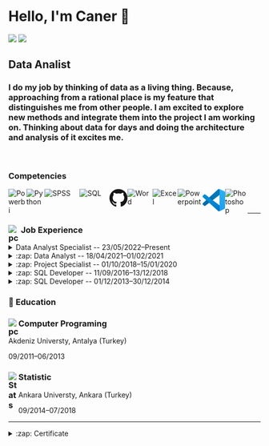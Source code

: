 # Hello, I'm Caner 👋 
<a href="mailto:cner.un@gmail.com?"><img src="https://img.shields.io/badge/gmail-%23DD0031.svg?&style=for-the-badge&logo=gmail&logoColor=white"/></a>
<a href="https://www.linkedin.com/in/canerun"><img src="https://img.shields.io/badge/LinkedIn-%23DD0031.svg?&style=for-the-badge&logo=LinkedIn&logoColor=white&color=blue"/></a>



## Data Analist

### I do my job by thinking of data as a living thing.  Because, approaching from a rational place is my feature that distinguishes me from other people.  I am excited to explore new methods and integrate them into the project I am working on.  Thinking about data for days and doing the architecture and analysis of it excites me.




<br />

### Competencies

<img align="left" alt="Powerbi" width="36px" src="https://upload.wikimedia.org/wikipedia/commons/thumb/c/cf/New_Power_BI_Logo.svg/630px-New_Power_BI_Logo.svg.png" />
<img align="left" alt="Python" width="36px" src="https://upload.wikimedia.org/wikipedia/commons/thumb/c/c3/Python-logo-notext.svg/1200px-Python-logo-notext.svg.png" />
<img align="left" alt="SPSS" width="70px" src="https://external-content.duckduckgo.com/iu/?u=https%3A%2F%2Fwww.gvsu.edu%2Fcms4%2Fasset%2F4CE39E3F-BF40-0D23-0D675539A8F525E7%2Fhawdmoorm_x_1hy8mzgxqbwo45pfysz8u93t0pjjt0u.png&f=1&nofb=1" />
<img align="left" alt="SQL" width="60px" src="https://external-content.duckduckgo.com/iu/?u=https%3A%2F%2Fcdn.analyticsvidhya.com%2Fwp-content%2Fuploads%2F2020%2F06%2Fsql-logo.png&f=1&nofb=1" />
<img align="left" alt="GitHub" width="36px" src="https://raw.githubusercontent.com/github/explore/78df643247d429f6cc873026c0622819ad797942/topics/github/github.png" />
<img align="left" alt="Word" width="50px" src="https://logodownload.org/wp-content/uploads/2018/10/word-logo-0.png" />
<img align="left" alt="Excel" width="50px" src="https://logodownload.org/wp-content/uploads/2020/04/excel-logo-0.png" />
<img align="left" alt="Powerpoint" width="50px" src="https://logodownload.org/wp-content/uploads/2020/04/microsoft-powerpoint-logo-0.png" />
<img align="left" alt="Visual Studio Code" width="45px" src="https://raw.githubusercontent.com/github/explore/80688e429a7d4ef2fca1e82350fe8e3517d3494d/topics/visual-studio-code/visual-studio-code.png" />
<img align="left" alt="Photoshop" width="45px" src="https://upload.wikimedia.org/wikipedia/commons/thumb/c/cf/Adobe_Photoshop_Express_logo.svg/2101px-Adobe_Photoshop_Express_logo.svg.png" />
<br />
<br />

---

### <img align="left" alt="pc" width=25 src="https://github.githubassets.com/images/icons/emoji/unicode/23f1.png" /> Job Experience

<details>
  <summary> Data Analyst Specialist --  23/05/2022–Present </summary>
  
### Data Analyst Specialist  
  Dem İlaç, İstanbul (Turkey)
  

  23/05/2022–Present
  
-	Database
 
-	Technology;

      *	Microsoft SQL Server 

      *	PowerBI

      *	Python

      *	Microsoft Excel

      *	Microsoft Powerpoint

-	Database Desing

-	Visualizing Data with Python

-	Extract, Transform, Load(ETL) with Python

-	PowerBI Transformation

-	Live Dashboard Creative


 ---
</details>

<details>
  <summary>:zap: Data Analyst --  18/04/2021–01/02/2021 </summary>
### Data Analyst
 Anka Advisory Group, İstanbul (Turkey)
  

  18/04/2021–01/02/2021
 

-	Database

-	Technology;

    *	Microsoft SQL Server, SPSS, Python, Microsoft Excel, Microsoft Powerpoint
    
-	Database Desing

-	Visualizing Data with Python

-	Extract, Transform, Load(ETL) with Python

-	Statistical Distributions

-	Factor Analysis

-	Word Clouds

-	Extract, Transform, Load (ETL)

-	Advisory

---
</details>

 

<details>
  <summary>:zap: Project Specialist -- 01/10/2018–15/01/2020	 </summary>
  
  
### Project Specialist
  Tubitak Martek - Freelance, Kocaeli (Turkey)
  
  
  01/10/2018–15/01/2020	
  
  
-	Leadership

-	Motivation

-	Research Skills

-	Strategic Planning Abilities

-	Good People Skills

-	Ability to Remain Calm Under Pressure

</details>

<details>
  <summary>:zap: SQL Developer --  11/09/2016–13/12/2018  </summary>
  
### SQL Developer
  PiyonLab Software, Kocaeli (Turkey)
  
  
  11/09/2016–13/12/2018
  
 
-	Database

-	Technology;

      *	Microsoft SQL Server
      
      *	Visual Basic
      
-	Database Desing

-	DataWarehousin

-	C#

-	Extract, Transform, Load (ETL)


 ---
  
 </details>

<details>
  <summary>:zap: SQL Developer  -- 01/12/2013–30/12/2014</summary>
  
### SQL Developer
  Kardelen Software, Kocaeli (Turkey)
  
  
  01/12/2013–30/12/2014
  

-	Database

-	Technology;

      *	Microsoft SQL Server

      *	Visual Basic

-	Database Desing

-	Data Warehousing

-	Database Development

-	Extract, Transform, Load (ETL)

-	Database Administration


---

 </details>
  
    
### 📕 Education


### <img align="left" alt="pc" width=20 src="https://github.githubassets.com/images/icons/emoji/unicode/1f4bb.png" /> Computer Programing
Akdeniz Universty, Antalya (Turkey)

09/2011–06/2013

### <img align="left" alt="Stats" width=20 src="https://github.githubassets.com/images/icons/emoji/unicode/1f4ca.png" />Statistic
Ankara Universty, Ankara (Turkey)

09/2014–07/2018	

---

<details>
  <summary>:zap: Certificate </summary>
  -<b>Power BI </b>
  
      BTK Academy  /  Issued Jan 2022
  
      -	Creating a Dashboard
  
      -	Connecting The Database
  
      -	Creating Live Visual Content
  
      -	Power Query
    
  
  -<b>AWS Certified Machine Learning Specialty</b>
  
      Sundog Education   /  Issued Jan 2022 
      
      -	S3 Pucket (SQL Queries)
  
      -	AWS Lambda (Run code without thinking about servers)
  
      -	Amazon Athena (Query data in S3 using SQL)
  
      -	Amazon Kinesis( Analyze real-time video and data streams)
  
      -	AWS Data Pipeline (Orchestration service for periodic, data-driven workflows) 
  
      -	AWS Glue (Simple, scalable, and serverless data integration)
  
      -	AWS Lake Formation (Build a secure data lake in days) 
  
       
        As a graduation project, I uploaded the data to the AWS Cloud and created the architecture here, 
then I did the ETL operations using Athena, then I connected this data lake with Python.  I visualized the 
data I got from here using the matplotlib library.  Then I uploaded this visual data back to the cloud.
I gave the necessary permissions from the AWS Identity and Access Management (IAM) portal so that all
employees can see it, so that the people I want can see it.

  
  -<b>Python for Data Science </b>
  
      Udemy /  04/2021
      
      •	Matplotlip
  
      •	Pandas
  
      •	OpenCv
  
      •	Pogo3
  
      •	Tweepy
  
  
  -<b>Ustazy English Grammar</b>
  
      Udemy /   04/2021
  
  -<b>Volunteer Creative Drama Instructor</b>
  
      European Solidarity Corps for Youth (ESC4Y)– Issued Nov 2020 



</details>



 

</details>

[LinkedIn]: https://www.linkedin.com/in/canerun


